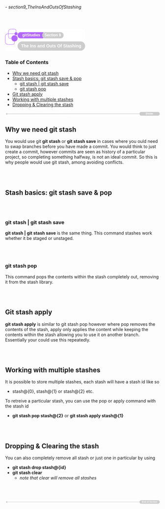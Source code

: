 ###### - section9_TheInsAndOutsOfStashing

<br>

<!-- Section Header -->

![section9Header](../src/doc/section09Header.png 'Section 9 Header')

<!-- Table of Contents -->

### **Table of Contents**

+ [Why we need git stash](#why-we-need-git-stash)
+ [Stash basics: git stash save & pop](#stash-basics-git-stash-save--pop)
    - [git stash | git stash save](#git-stash--git-stash-save)
    - [git stash pop](#git-stash-pop)
+ [Git stash apply](#git-stash-apply)
+ [Working with multiple stashes](#working-with-multiple-stashes)
+ [Dropping & Clearing the stash](#dropping--clearing-the-stash)

![divider](../src/doc/divider.png 'Divider')

<!-- Start of Document -->

## **Why we need git stash**

You would use git **git stash** or **git stash save** in cases where you ould need to swap branches before you have made a commit. You would think to just create a commit, however commits are seen as history of a particular project, so completing something halfway, is not an ideal commit. So this is why people would use git stash, among avoiding conflicts.

<br>
<br>

##  **Stash basics: git stash save & pop**

<br>
<br>

### **git stash | git stash save**

**git stash | git stash save** is the same thing. This command stashes work whether it be staged or unstaged.

<br>
<br>

### **git stash pop**

This command pops the contents within the stash completely out, removing it from the stash library. 

<br>
<br>

## **Git stash apply**

**git stash apply** is similar to git stash pop however where pop removes the contents of the stash, apply only applies the content while keeping the contents within the stash allowing you to use it on another branch. Essentially your could use this repeatedly.

<br>
<br>

## **Working with multiple stashes**

It is possible to store multiple stashes, each stash will have a stash id like so
* stash@{0}, stash@{1} or stash@{2} etc.

To retreive a particular stash, you can use the pop or apply command with the stash id
* **git stash pop stash@{2}** or **git stash apply stash@{1}**

<br>
<br>

## **Dropping & Clearing the stash**

You can also completely remove all stash or just one in particular by using
* **git stash drop stash@{id}**
* **git stash clear**
    * _note that clear will remove all stashes_

<br>
<br>

<!-- End of Document -->

![endDivider](../src/doc/endDivider.png 'End of Document')